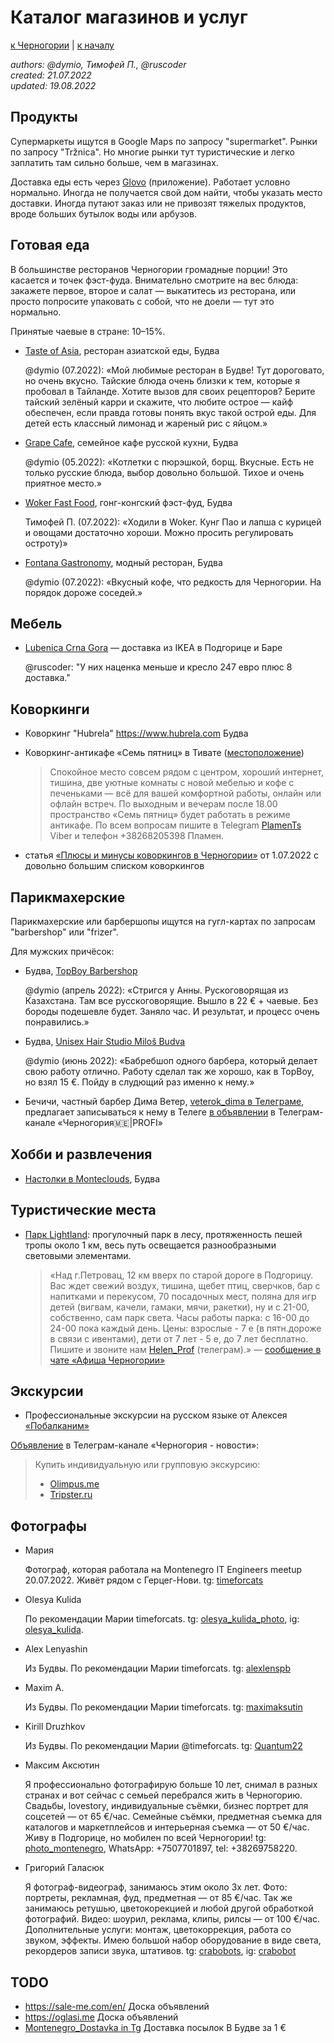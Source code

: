 Каталог магазинов и услуг
=========================

[к Черногории](./README.md) | [к началу](/README.md)

_authors: @dymio, Тимофей П., @ruscoder
<br/>created: 21.07.2022
<br/>updated: 19.08.2022_

## Продукты

Супермаркеты ищутся в Google Maps по запросу "supermarket".
Рынки по запросу "Tržnica". Но многие рынки тут туристические и легко заплатить там сильно больше, чем в магазинах.

Доставка еды есть через [Glovo](https://glovoapp.com) (приложение).
Работает условно нормально. Иногда не получается свой дом найти, чтобы указать место доставки. Иногда путают заказ или не привозят тяжелых продуктов, вроде больших бутылок воды или арбузов.


## Готовая еда

В большинстве ресторанов Черногории громадные порции! Это касается и точек фэст-фуда. Внимательно смотрите на вес блюда: закажете первое, второе и салат — выкатитесь из ресторана, или просто попросите упаковать с собой, что не доели — тут это нормально.

Принятые чаевые в стране: 10–15%.

* [Taste of Asia](https://goo.gl/maps/nLpKDRFtK6Pnr4j47), ресторан азиатской еды, Будва

    @dymio (07.2022): «Мой любимые ресторан в Будве! Тут дороговато, но очень вкусно. Тайские блюда очень близки к тем, которые я пробовал в Тайланде. Хотите вызов для своих рецепторов? Берите тайский зелёный карри и скажите, что любите острое — кайф обеспечен, если правда готовы понять вкус такой острой еды. Для детей есть классный лимонад и жареный рис с яйцом.»

* [Grape Cafe](https://g.page/GrapeCafe?share), семейное кафе русской кухни, Будва

    @dymio (05.2022): «Котлетки с пюрэшкой, борщ. Вкусные. Есть не только русские блюда, выбор довольно большой. Тихое и очень приятное место.»

* [Woker Fast Food](https://goo.gl/maps/8xnXTq2zudPLV1a6A), гонг-конгский фэст-фуд, Будва

    Тимофей П. (07.2022): «Ходили в Woker. Кунг Пао и лапша с курицей и овощами достаточно хороши. Можно просить регулировать остроту)»

* [Fontana Gastronomy](https://goo.gl/maps/Y4ip1XS89DayMhrs7), модный ресторан, Будва

    @dymio (07.2022): «Вкусный кофе, что редкость для Черногории. На порядок дороже соседей.»

## Мебель

* [Lubenica Crna Gora](https://instagram.com/lubenica_crna_gora) — доставка из IKEA в Подгорице и Баре

    @ruscoder: "У них наценка меньше и кресло 247 евро плюс 8 доставка."

## Коворкинги

- Коворкинг "Hubrela" https://www.hubrela.com Будва

- Коворкинг-антикафе «Семь пятниц» в Тивате ([местоположение](https://maps.app.goo.gl/rT4yKnLqfE6VnGAn7))

    > Спокойное место совсем рядом с центром, хороший интернет, тишина, две уютные комнаты с новой мебелью и кофе с печеньками — всё для вашей комфортной работы, онлайн или офлайн встреч.
    > По выходным и вечерам после 18.00 пространство «Семь пятниц» будет работать в режиме антикафе.
    > По всем вопросам пишите в Telegram [PlamenTs](https://t.me/PlamenTs) Viber и телефон +38268205398 Пламен.

- статья [«Плюсы и минусы коворкингов в Черногории»](https://gomonte.me/blog/post/13/) от 1.07.2022 с довольно большим списком коворкингов

## Парикмахерские

Парикмахерские или барбершопы ищутся на гугл-картах по запросам "barbershop" или "frizer".

Для мужских причёсок:

- Будва, [TopBoy Barbershop](https://goo.gl/maps/3mDuHT31f3wfUghq9)

    @dymio (апрель 2022): «Стригся у Анны. Рускоговорящая из Казахстана. Там все русскоговорящие.
    Вышло в 22 € + чаевые. Без бороды подешевле будет. Заняло час.
    И результат, и процесс очень понравились.»

- Будва, [Unisex Hair Studio Miloš Budva](https://goo.gl/maps/djx6RSoCB1HG6hWKA)

    @dymio (июнь 2022): «Бабребшоп одного барбера, который делает свою работу отлично.
    Работу сделал так же хорошо, как в TopBoy, но взял 15 €. Пойду в слудющий раз именно к нему.»

- Бечичи, частный барбер Дима Ветер, [veterok_dima в Телеграме](https://t.me/veterok_dima), предлагает записываться к нему в Телеге [в объявлении](https://t.me/uslugimonte/4785) в Телеграм-канале «Черногория🇲🇪|PROFI»

## Хобби и развлечения

- [Настолки в Monteclouds](https://t.me/games_in_montenegro), Будва

## Туристические места

- [Парк Lightland](https://goo.gl/maps/2hEYfYjTa9ENgG486): прогулочный парк в лесу, протяженность пешей тропы около 1 км, весь путь освещается разнообразными световыми элементами.

    > «Над г.Петровац, 12 км вверх по старой дороге в Подгорицу.
    > Вас ждет свежий воздух, тишина, щебет птиц, сверчков, бар с напитками и перекусом, 70 посадочных мест, поляна для игр детей (вигвам, качели, гамаки, мячи, ракетки), ну и с 21-00, собственно, сам парк света.
    > Часы работы парка: с 16-00 до 24-00 пока каждый день. Цены: взрослые - 7 е (в пятн.дороже в связи с ивентами), дети от 7 лет - 5 е, до 7 лет бесплатно. Пишите и звоните нам [Helen_Prof](https://t.me/Helen_Prof) (телеграм).» — [сообщение в чате «Афиша Черногории»](https://t.me/AfishaMonte/2388)

## Экскурсии

* Профессиональные экскурсии на русском языке от Алексея [«Побалканим»](https://pobalkanim.ru/activities/)

[Объявление](https://t.me/VillaEdelweissMontenegro/4808) в Телеграм-канале «Черногория - новости»:

> Купить индивидуальную или групповую экскурсию:
>
> - [Olimpus.me](https://olimpus.me/ekskursii-chernogorii)
> - [Tripster.ru](https://experience.tripster.ru)

## Фотографы

* Мария

    Фотограф, которая работала на Montenegro IT Engineers meetup 20.07.2022.
    Живёт рядом с Герцег-Нови.
    tg: [timeforcats](https://t.me/timeforcats)

* Olesya Kulida

    По рекомендации Марии timeforcats.
    tg: [olesya_kulida_photo](https://t.me/olesya_kulida_photo),
    ig: [olesya_kulida](https://www.instagram.com/olesya_kulida).

* Alex Lenyashin

    Из Будвы. По рекомендации Марии timeforcats.
    tg: [alexlenspb](https://t.me/alexlenspb)

* Maxim A.

    Из Будвы. По рекомендации Марии timeforcats.
    tg: [maximaksutin](https://t.me/maximaksutin)

* Kirill Druzhkov

    Из Будвы. По рекомендации Марии @timeforcats.
    tg: [Quantum22](https://t.me/Quantum22)

* Максим Аксютин

    Я профессионально фотографирую больше 10 лет, снимал в разных странах и вот сейчас с семьей перебрался жить в Черногорию.
    Свадьбы, lovestory, индивидуальные съёмки, бизнес портрет для соцсетей — от 65 €/час. Семейные съёмки, предметная съемка для каталогов и маркетплейсов и интерьерная съемка — от 50 €/час.
    Живу в Подгорице, но мобилен по всей Черногории!
    tg: [photo_montenegro](https://t.me/photo_montenegro),
    WhatsApp: +7507701897,
    tel: +38269758220.


* Григорий Галасюк

    Я фотограф-видеограф, занимаюсь этим около 3х лет.
    Фото: портреты, рекламная, фуд, предметная — от 85 €/час. Так же занимаюсь ретушью, цветокорекцией и любой другой обработкой фотографий.
    Видео: шоурил, реклама, клипы, рилсы — от 100 €/час. Дополнительные услуги: монтаж, цветокоррекция, работа со звуком, эффекты. Имею большой набор оборудование в виде света, рекордеров записи звука, штативов.
    tg: [crabobots](https://t.me/crabobots),
    ig: [crabobot](https://www.instagram.com/crabobot/)

## TODO

- https://sale-me.com/en/ Доска объявлений
- https://oglasi.me Доска объявлений
- [Montenegro_Dostavka in Tg](https://t.me/Montenegro_Dostavka) Доставка посылок В Будве за 1 €
